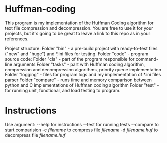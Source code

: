 # Huffman-coding

This program is my implementation of the Huffman Coding algorithm for text file compression and decompression.
You are free to use it for your projects, but it`s going to be great to leave a link to this repo as in your references.

Project structure:
    Folder "bin" - a pre-build project with ready-to-test files ("new" 
    and "huge") and *.ini files for testing.
    Folder "code" - program source code:
        Folder "cla" - part of the program responsible for command- 
    	line arguments
    	Folder "tasks" - part with Huffman coding algorithm, 
    	compression and decompression algorithms, priority queue 
    	implementation.
    	Folder "logging" - files for program logs and my implementation 
    	of *.ini files parser
    	Folder "compare" - runs time and memory comparison between  
    	python and C implementations of Huffman coding algorithm
    	Folder "test" - for running unit, functional, and load testing to 
    	program.

# Instructions

Use argument:
--help for instructions
--test for running tests
--compare to start comparision
-c *filename* to compress file *filename*
-d *filename.huf* to decompress file *filename.huf*

